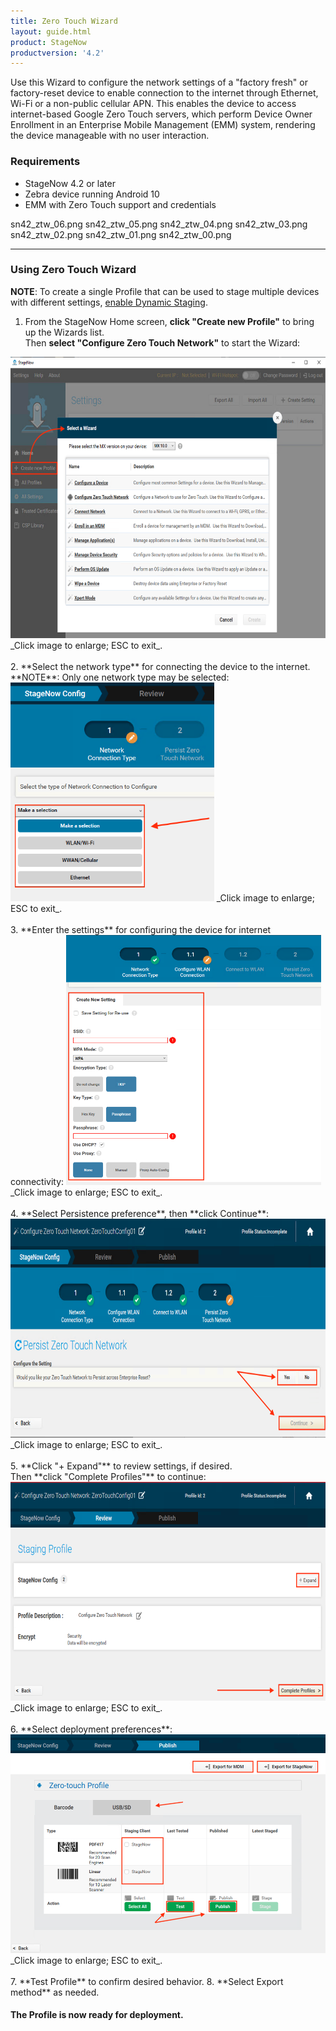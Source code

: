 ```yaml
---
title: Zero Touch Wizard
layout: guide.html
product: StageNow
productversion: '4.2'
---
```

Use this Wizard to configure the network settings of a "factory fresh" or factory-reset device to enable connection to the internet through Ethernet, Wi-Fi or a non-public cellular APN. This enables the device to access internet-based Google Zero Touch servers, which perform Device Owner Enrollment in an Enterprise Mobile Management (EMM) system, rendering the device manageable with no user interaction.

### Requirements

* StageNow 4.2 or later
* Zebra device running Android 10
* EMM with Zero Touch support and credentials

sn42_ztw_06.png
sn42_ztw_05.png
sn42_ztw_04.png
sn42_ztw_03.png
sn42_ztw_02.png
sn42_ztw_01.png
sn42_ztw_00.png

-----

### Using Zero Touch Wizard

**NOTE**: To create a single Profile that can be used to stage multiple devices with different settings, [enable Dynamic Staging](../../dynamicstaging/#usingdynamicstaging).  

1. From the StageNow Home screen, **click "Create new Profile"** to bring up the Wizards list.<br> 
 Then **select "Configure Zero Touch Network"** to start the Wizard:
 <img alt="image" style="height:450px" src="sn42_ztw_00.png"/>
 _Click image to enlarge; ESC to exit_.<br>
<br>
2. **Select the network type** for connecting the device to the internet.<br>
 **NOTE**: Only one network type may be selected:  
 <img alt="image" style="height:350px" src="sn42_ztw_02.png"/>
 _Click image to enlarge; ESC to exit_.<br>
<br>
3. **Enter the settings** for configuring the device for internet connectivity:  
 <img alt="image" style="height:400px" src="sn42_ztw_03.png"/>
 _Click image to enlarge; ESC to exit_.<br>
<br>
4. **Select Persistence preference**, then **click Continue**:  
 <img alt="image" style="height:350px" src="sn42_ztw_04.png"/>
 _Click image to enlarge; ESC to exit_.<br>
<br>
5. **Click "+ Expand"** to review settings, if desired.<br>
 Then **click "Complete Profiles"** to continue: 
 <img alt="image" style="height:350px" src="sn42_ztw_05.png"/>
 _Click image to enlarge; ESC to exit_.<br>
<br>
6. **Select deployment preferences**: 
 <img alt="image" style="height:350px" src="sn42_ztw_06.png"/>
 _Click image to enlarge; ESC to exit_.<br>
<br>
7. **Test Profile** to confirm desired behavior. 
8. **Select Export method** as needed.  

#### The Profile is now ready for deployment. 
